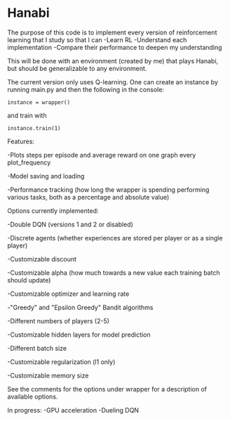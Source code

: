 # Hanabi
The purpose of this code is to implement every version of reinforcement learning that I study so that I can 
-Learn RL
-Understand each implementation
-Compare their performance to deepen my understanding

This will be done with an environment (created by me) that plays Hanabi, but should be generalizable to any environment.

The current version only uses Q-learning.  One can create an instance by running
main.py and then the following in the console:

```
instance = wrapper()
```

and train with

```
instance.train(1)
```
Features:

-Plots steps per episode and average reward on one graph every plot_frequency

-Model saving and loading

-Performance tracking (how long the wrapper is spending performing various tasks, both as a percentage and absolute value)


Options currently implemented:

-Double DQN (versions 1 and 2 or disabled)

-Discrete agents (whether experiences are stored per player or as a single player)

-Customizable discount

-Customizable alpha (how much towards a new value each training batch should update)

-Customizable optimizer and learning rate

-"Greedy" and "Epsilon Greedy" Bandit algorithms

-Different numbers of players (2-5)

-Customizable hidden layers for model prediction

-Different batch size

-Customizable regularization (l1 only)

-Customizable memory size

See the comments for the options under wrapper for a description of available
options.

In progress:
-GPU acceleration
-Dueling DQN
